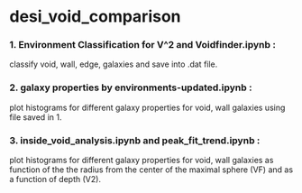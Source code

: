 # desi_void_comparison

### 1. Environment Classification for V^2 and Voidfinder.ipynb : 
classify void, wall, edge, galaxies and save into .dat file.

### 2. galaxy properties by environments-updated.ipynb : 
plot histograms for different galaxy properties for void, wall galaxies using file saved in 1.

### 3. inside_void_analysis.ipynb and peak_fit_trend.ipynb :
plot histograms for different galaxy properties for void, wall galaxies as function of the the radius from the center of the maximal sphere (VF) and as a function of depth (V2).
